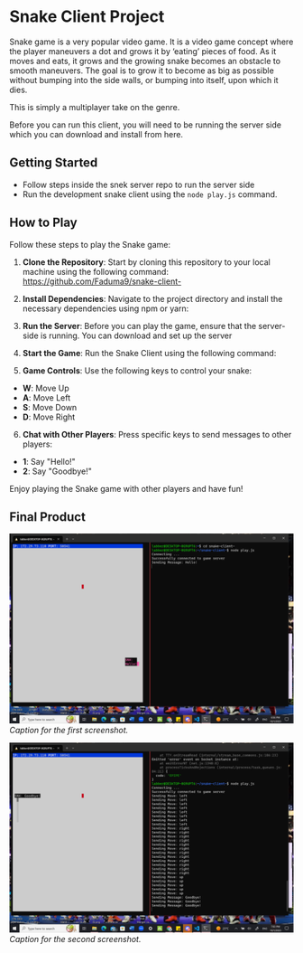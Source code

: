# Snake Client Project

Snake game is a very popular video game. It is a video game concept where the player maneuvers a dot and grows it by ‘eating’ pieces of food. As it moves and eats, it grows and the growing snake becomes an obstacle to smooth maneuvers. The goal is to grow it to become as big as possible without bumping into the side walls, or bumping into itself, upon which it dies.

This is simply a multiplayer take on the genre.

Before you can run this client, you will need to be running the server side which you can download and install from here. 


## Getting Started

- Follow steps inside the snek server repo to run the server side
- Run the development snake client using the `node play.js` command.

## How to Play

Follow these steps to play the Snake game:

1. **Clone the Repository**: Start by cloning this repository to your local machine using the following command:
https://github.com/Faduma9/snake-client-


2. **Install Dependencies**: Navigate to the project directory and install the necessary dependencies using npm or yarn:


3. **Run the Server**: Before you can play the game, ensure that the server-side is running. You can download and set up the server 

4. **Start the Game**: Run the Snake Client using the following command:


5. **Game Controls**: Use the following keys to control your snake:
- **W**: Move Up
- **A**: Move Left
- **S**: Move Down
- **D**: Move Right

6. **Chat with Other Players**: Press specific keys to send messages to other players:
- **1**: Say "Hello!"
- **2**: Say "Goodbye!"

Enjoy playing the Snake game with other players and have fun!

## Final Product

![press 1 to Say "Hello!"](<Screenshot (12).png>)
*Caption for the first screenshot.*

![Second image shows using WASD movement to control the snake, & 2 for "Goodbye" ](<Screenshot (18).png>)
*Caption for the second screenshot.*